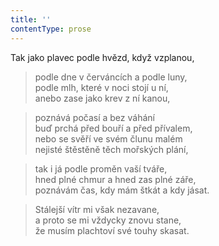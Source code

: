 ```yaml
---
title: ''
contentType: prose
---
```


Tak jako plavec podle hvězd, když vzplanou,

> podle dne v červáncích a podle luny,  
> podle mlh, které v noci stojí u ní,  
> anebo zase jako krev z ní kanou,

> poznává počasí a bez váhání  
> buď prchá před bouří a před přívalem,  
> nebo se svěří ve svém člunu malém  
> nejisté štěstěně těch mořských plání,

> tak i já podle proměn vaší tváře,  
> hned plné chmur a hned zas plné záře,  
> poznávám čas, kdy mám štkát a kdy jásat.

> Stálejší vítr mi však nezavane,  
> a proto se mi vždycky znovu stane,  
> že musím plachtoví své touhy skasat.
